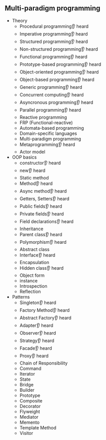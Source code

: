 ## Multi-paradigm programming

- Theory
  - Procedural programming👂 heard
  - Imperative programming👂 heard
  - Structured programming👂 heard
  - Non-structured programming👂 heard
  - Functional programming👂 heard
  - Prototype-based programming👂 heard
  - Object-oriented programming👂 heard
  - Object-based programming👂 heard
  - Generic programming👂 heard
  - Concurrent computing👂 heard
  - Asyncronous programming👂 heard
  - Parallel programming👂 heard
  - Reactive programming
  - FRP (Functional-reactive)
  - Automata-based programming
  - Domain-specific languages
  - Multi-paradigm programming
  - Metaprogramming👂 heard
  - Actor model
- OOP basics
  - constructor👂 heard
  - new👂 heard
  - Static method
  - Method👂 heard
  - Async method👂 heard
  - Getters, Setters👂 heard
  - Public fields👂 heard
  - Private fields👂 heard
  - Field declarations👂 heard
  - Inheritance
  - Parent class👂 heard
  - Polymorphism👂 heard
  - Abstract class
  - Interface👂 heard
  - Encapsulation
  - Hidden class👂 heard
  - Object form
  - instance
  - Introspection
  - Reflection
- Patterns
  - Singleton👂 heard
  - Factory Method👂 heard
  - Abstract Factory👂 heard
  - Adapter👂 heard
  - Observer👂 heard
  - Strategy👂 heard
  - Facade👂 heard
  - Proxy👂 heard
  - Chain of Responsibility
  - Command
  - Iterator
  - State
  - Bridge
  - Builder
  - Prototype
  - Composite
  - Decorator
  - Flyweight
  - Mediator
  - Memento
  - Template Method
  - Visitor
